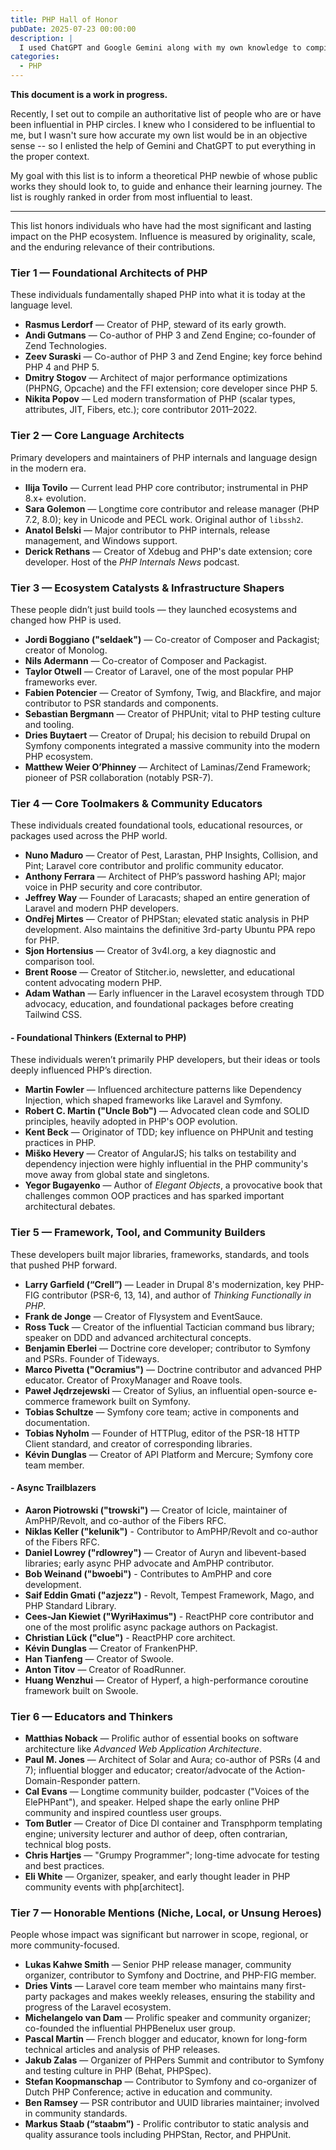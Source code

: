 ```yaml
---
title: PHP Hall of Honor
pubDate: 2025-07-23 00:00:00
description: |
  I used ChatGPT and Google Gemini along with my own knowledge to compile a list of the most influential members of the PHP community of all time.
categories:
  - PHP
---
```

**This document is a work in progress.**

Recently, I set out to compile an authoritative list of people who are or have been influential in PHP circles. I knew who I considered to be influential to me, but I wasn't sure how accurate my own list would be in an objective sense -- so I enlisted the help of Gemini and ChatGPT to put everything in the proper context.

My goal with this list is to inform a theoretical PHP newbie of whose public works they should look to, to guide and enhance their learning journey. The list is roughly ranked in order from most influential to least.

---

This list honors individuals who have had the most significant and lasting impact on the PHP ecosystem. Influence is measured by originality, scale, and the enduring relevance of their contributions.

### Tier 1 — Foundational Architects of PHP

These individuals fundamentally shaped PHP into what it is today at the language level.

- **Rasmus Lerdorf** — Creator of PHP, steward of its early growth.
- **Andi Gutmans** — Co-author of PHP 3 and Zend Engine; co-founder of Zend Technologies.
- **Zeev Suraski** — Co-author of PHP 3 and Zend Engine; key force behind PHP 4 and PHP 5.
- **Dmitry Stogov** — Architect of major performance optimizations (PHPNG, Opcache) and the FFI extension; core developer since PHP 5.
- **Nikita Popov** — Led modern transformation of PHP (scalar types, attributes, JIT, Fibers, etc.); core contributor 2011–2022.

### Tier 2 — Core Language Architects

Primary developers and maintainers of PHP internals and language design in the modern era.

- **Ilija Tovilo** — Current lead PHP core contributor; instrumental in PHP 8.x+ evolution.
- **Sara Golemon** — Longtime core contributor and release manager (PHP 7.2, 8.0); key in Unicode and PECL work. Original author of `libssh2`.
- **Anatol Belski** — Major contributor to PHP internals, release management, and Windows support.
- **Derick Rethans** — Creator of Xdebug and PHP's date extension; core developer. Host of the _PHP Internals News_ podcast.

### Tier 3 — Ecosystem Catalysts & Infrastructure Shapers

These people didn’t just build tools — they launched ecosystems and changed how PHP is used.

- **Jordi Boggiano ("seldaek")** — Co-creator of Composer and Packagist; creator of Monolog.
- **Nils Adermann** — Co-creator of Composer and Packagist.
- **Taylor Otwell** — Creator of Laravel, one of the most popular PHP frameworks ever.
- **Fabien Potencier** — Creator of Symfony, Twig, and Blackfire, and major contributor to PSR standards and components.
- **Sebastian Bergmann** — Creator of PHPUnit; vital to PHP testing culture and tooling.
- **Dries Buytaert** — Creator of Drupal; his decision to rebuild Drupal on Symfony components integrated a massive community into the modern PHP ecosystem.
- **Matthew Weier O’Phinney** — Architect of Laminas/Zend Framework; pioneer of PSR collaboration (notably PSR-7).

### Tier 4 — Core Toolmakers & Community Educators

These individuals created foundational tools, educational resources, or packages used across the PHP world.

- **Nuno Maduro** — Creator of Pest, Larastan, PHP Insights, Collision, and Pint; Laravel core contributor and prolific community educator.
- **Anthony Ferrara** — Architect of PHP’s password hashing API; major voice in PHP security and core contributor.
- **Jeffrey Way** — Founder of Laracasts; shaped an entire generation of Laravel and modern PHP developers.
- **Ondřej Mirtes** — Creator of PHPStan; elevated static analysis in PHP development. Also maintains the definitive 3rd-party Ubuntu PPA repo for PHP.
- **Sjon Hortensius** — Creator of 3v4l.org, a key diagnostic and comparison tool.
- **Brent Roose** — Creator of Stitcher.io, newsletter, and educational content advocating modern PHP.
- **Adam Wathan** — Early influencer in the Laravel ecosystem through TDD advocacy, education, and foundational packages before creating Tailwind CSS.

#### - Foundational Thinkers (External to PHP)

These individuals weren’t primarily PHP developers, but their ideas or tools deeply influenced PHP’s direction.

- **Martin Fowler** — Influenced architecture patterns like Dependency Injection, which shaped frameworks like Laravel and Symfony.
- **Robert C. Martin ("Uncle Bob")** — Advocated clean code and SOLID principles, heavily adopted in PHP's OOP evolution.
- **Kent Beck** — Originator of TDD; key influence on PHPUnit and testing practices in PHP.
- **Miško Hevery** — Creator of AngularJS; his talks on testability and dependency injection were highly influential in the PHP community's move away from global state and singletons.
- **Yegor Bugayenko** — Author of _Elegant Objects_, a provocative book that challenges common OOP practices and has sparked important architectural debates.

### Tier 5 — Framework, Tool, and Community Builders

These developers built major libraries, frameworks, standards, and tools that pushed PHP forward.

- **Larry Garfield (“Crell”)** — Leader in Drupal 8's modernization, key PHP-FIG contributor (PSR-6, 13, 14), and author of _Thinking Functionally in PHP_.
- **Frank de Jonge** — Creator of Flysystem and EventSauce.
- **Ross Tuck** — Creator of the influential Tactician command bus library; speaker on DDD and advanced architectural concepts.
- **Benjamin Eberlei** — Doctrine core developer; contributor to Symfony and PSRs. Founder of Tideways.
- **Marco Pivetta ("Ocramius")** — Doctrine contributor and advanced PHP educator. Creator of ProxyManager and Roave tools.
- **Paweł Jędrzejewski** — Creator of Sylius, an influential open-source e-commerce framework built on Symfony.
- **Tobias Schultze** — Symfony core team; active in components and documentation.
- **Tobias Nyholm** — Founder of HTTPlug, editor of the PSR-18 HTTP Client standard, and creator of corresponding libraries.
- **Kévin Dunglas** — Creator of API Platform and Mercure; Symfony core team member.

#### - Async Trailblazers

- **Aaron Piotrowski ("trowski")** — Creator of Icicle, maintainer of AmPHP/Revolt, and co-author of the Fibers RFC.
- **Niklas Keller ("kelunik")** - Contributor to AmPHP/Revolt and co-author of the Fibers RFC.
- **Daniel Lowrey ("rdlowrey")** — Creator of Auryn and libevent-based libraries; early async PHP advocate and AmPHP contributor.
- **Bob Weinand ("bwoebi")** - Contributes to AmPHP and core development.
- **Saif Eddin Gmati ("azjezz")** - Revolt, Tempest Framework, Mago, and PHP Standard Library.
- **Cees-Jan Kiewiet ("WyriHaximus")** - ReactPHP core contributor and one of the most prolific async package authors on Packagist.
- **Christian Lück ("clue")** - ReactPHP core architect.
- **Kévin Dunglas** — Creator of FrankenPHP.
- **Han Tianfeng** — Creator of Swoole.
- **Anton Titov** — Creator of RoadRunner.
- **Huang Wenzhui** — Creator of Hyperf, a high-performance coroutine framework built on Swoole.
  

### Tier 6 — Educators and Thinkers

- **Matthias Noback** — Prolific author of essential books on software architecture like _Advanced Web Application Architecture_.
- **Paul M. Jones** — Architect of Solar and Aura; co-author of PSRs (4 and 7); influential blogger and educator; creator/advocate of the Action-Domain-Responder pattern.
- **Cal Evans** — Longtime community builder, podcaster ("Voices of the ElePHPant"), and speaker. Helped shape the early online PHP community and inspired countless user groups.
- **Tom Butler** — Creator of Dice DI container and Transphporm templating engine; university lecturer and author of deep, often contrarian, technical blog posts.
- **Chris Hartjes** — "Grumpy Programmer"; long-time advocate for testing and best practices.
- **Eli White** — Organizer, speaker, and early thought leader in PHP community events with php[architect].

### Tier 7 — Honorable Mentions (Niche, Local, or Unsung Heroes)

People whose impact was significant but narrower in scope, regional, or more community-focused.

- **Lukas Kahwe Smith** — Senior PHP release manager, community organizer, contributor to Symfony and Doctrine, and PHP-FIG member.
- **Dries Vints** — Laravel core team member who maintains many first-party packages and makes weekly releases, ensuring the stability and progress of the Laravel ecosystem.
- **Michelangelo van Dam** — Prolific speaker and community organizer; co-founded the influential PHPBenelux user group.
- **Pascal Martin** — French blogger and educator, known for long-form technical articles and analysis of PHP releases.
- **Jakub Zalas** — Organizer of PHPers Summit and contributor to Symfony and testing culture in PHP (Behat, PHPSpec).
- **Stefan Koopmanschap** — Contributor to Symfony and co-organizer of Dutch PHP Conference; active in education and community.
- **Ben Ramsey** — PSR contributor and UUID libraries maintainer; involved in community standards.
- **Markus Staab (“staabm”)** - Prolific contributor to static analysis and quality assurance tools including PHPStan, Rector, and PHPUnit.
